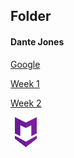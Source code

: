 
## Folder
#### Dante Jones

[Google](https://www.google.com)

[Week 1](https://github.com/DanteJones/Directory/blob/master/Week%201.md)

[Week 2](https://github.com/DanteJones/Directory/blob/master/Week%202.md)

![alt text](https://github.com/adam-p/markdown-here/raw/master/src/common/images/icon48.png "Logo Title Text 1")
